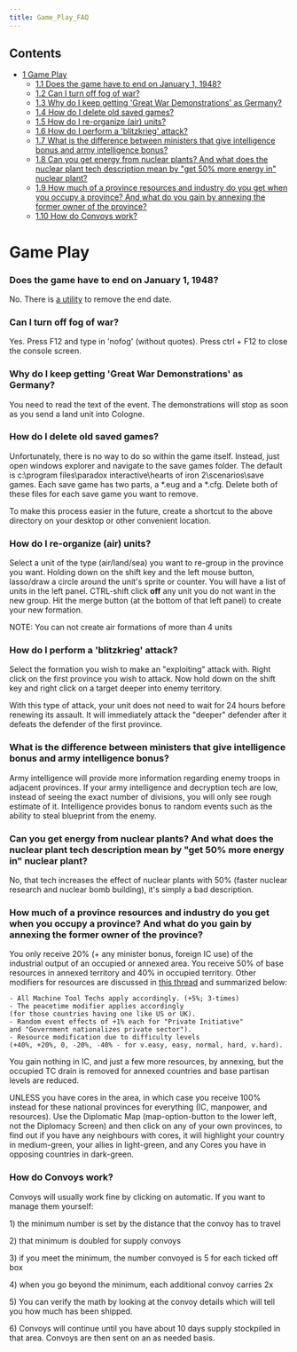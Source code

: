 ```yaml
---
title: Game_Play_FAQ
---
```



## Contents

-   [ 1 Game Play ](#Game_Play)
    -   [ 1.1 Does the game have to end on January 1, 1948?
        ](#Does_the_game_have_to_end_on_January_1.2C_1948.3F)
    -   [ 1.2 Can I turn off fog of war?
        ](#Can_I_turn_off_fog_of_war.3F)
    -   [ 1.3 Why do I keep getting 'Great War Demonstrations' as
        Germany?
        ](#Why_do_I_keep_getting_.27Great_War_Demonstrations.27_as_Germany.3F)
    -   [ 1.4 How do I delete old saved games?
        ](#How_do_I_delete_old_saved_games.3F)
    -   [ 1.5 How do I re-organize (air) units?
        ](#How_do_I_re-organize_.28air.29_units.3F)
    -   [ 1.6 How do I perform a 'blitzkrieg' attack?
        ](#How_do_I_perform_a_.27blitzkrieg.27_attack.3F)
    -   [ 1.7 What is the difference between ministers that give
        intelligence bonus and army intelligence bonus?
        ](#What_is_the_difference_between_ministers_that_give_intelligence_bonus_and_army_intelligence_bonus.3F)
    -   [ 1.8 Can you get energy from nuclear plants? And what does the
        nuclear plant tech description mean by "get 50% more energy in"
        nuclear plant?
        ](#Can_you_get_energy_from_nuclear_plants.3F_And_what_does_the_nuclear_plant_tech_description_mean_by_.22get_50.25_more_energy_in.22_nuclear_plant.3F)
    -   [ 1.9 How much of a province resources and industry do you get
        when you occupy a province? And what do you gain by annexing the
        former owner of the province?
        ](#How_much_of_a_province_resources_and_industry_do_you_get_when_you_occupy_a_province.3F_And_what_do_you_gain_by_annexing_the_former_owner_of_the_province.3F)
    -   [ 1.10 How do Convoys work? ](#How_do_Convoys_work.3F)

#  Game Play 

###    Does the game have to end on January 1, 1948? 

No. There is [a
utility](/wiki/Utilities#No_Time_Limit_Mod_Tool "Utilities") to remove
the end date.

###    Can I turn off fog of war? 

Yes. Press F12 and type in 'nofog' (without quotes). Press ctrl + F12 to
close the console screen.

###    Why do I keep getting 'Great War Demonstrations' as Germany? 

You need to read the text of the event. The demonstrations will stop as
soon as you send a land unit into Cologne.

###    How do I delete old saved games? 

Unfortunately, there is no way to do so within the game itself. Instead,
just open windows explorer and navigate to the save games folder. The
default is c:\program files\paradox interactive\hearts of iron
2\scenarios\save games. Each save game has two parts, a \*.eug and a
\*.cfg. Delete both of these files for each save game you want to
remove.

To make this process easier in the future, create a shortcut to the
above directory on your desktop or other convenient location.

###    How do I re-organize (air) units? 

Select a unit of the type (air/land/sea) you want to re-group in the
province you want. Holding down on the shift key and the left mouse
button, lasso/draw a circle around the unit's sprite or counter. You
will have a list of units in the left panel. CTRL-shift click **off**
any unit you do not want in the new group. Hit the merge button (at the
bottom of that left panel) to create your new formation.

NOTE: You can not create air formations of more than 4 units

###    How do I perform a 'blitzkrieg' attack? 

Select the formation you wish to make an "exploiting" attack with. Right
click on the first province you wish to attack. Now hold down on the
shift key and right click on a target deeper into enemy territory.

With this type of attack, your unit does not need to wait for 24 hours
before renewing its assault. It will immediately attack the "deeper"
defender after it defeats the defender of the first province.

###    What is the difference between ministers that give intelligence bonus and army intelligence bonus? 

Army intelligence will provide more information regarding enemy troops
in adjacent provinces. If your army intelligence and decryption tech are
low, instead of seeing the exact number of divisions, you will only see
rough estimate of it. Intelligence provides bonus to random events such
as the ability to steal blueprint from the enemy.

###    Can you get energy from nuclear plants? And what does the nuclear plant tech description mean by "get 50% more energy in" nuclear plant? 

No, that tech increases the effect of nuclear plants with 50% (faster
nuclear research and nuclear bomb building), it's simply a bad
description.

###    How much of a province resources and industry do you get when you occupy a province? And what do you gain by annexing the former owner of the province? 

You only receive 20% (+ any minister bonus, foreign IC use) of the
industrial output of an occupied or annexed area. You receive 50% of
base resources in annexed territory and 40% in occupied territory. Other
modifiers for resources are discussed in [this
thread](http://forum.paradoxplaza.com/forum/showthread.php?t=209413) and
summarized below:

    - All Machine Tool Techs apply accordingly. (+5%; 3-times)
    - The peacetime modifier applies accordingly 
    (for those countries having one like US or UK).
    - Random event effects of +1% each for "Private Initiative"
    and "Government nationalizes private sector").
    - Resource modification due to difficulty levels
    (+40%, +20%, 0, -20%, -40% - for v.easy, easy, normal, hard, v.hard).

You gain nothing in IC, and just a few more resources, by annexing, but
the occupied TC drain is removed for annexed countries and base partisan
levels are reduced.

UNLESS you have cores in the area, in which case you receive 100%
instead for these national provinces for everything (IC, manpower, and
resources). Use the Diplomatic Map (map-option-button to the lower left,
not the Diplomacy Screen) and then click on any of your own provinces,
to find out if you have any neighbours with cores, it will highlight
your country in medium-green, your allies in light-green, and any Cores
you have in opposing countries in dark-green.

###    How do Convoys work? 

Convoys will usually work fine by clicking on automatic. If you want to
manage them yourself:

1\) the minimum number is set by the distance that the convoy has to
travel

2\) that minimum is doubled for supply convoys

3\) if you meet the minimum, the number convoyed is 5 for each ticked
off box

4\) when you go beyond the minimum, each additional convoy carries 2x

5\) You can verify the math by looking at the convoy details which will
tell you how much has been shipped.

6\) Convoys will continue until you have about 10 days supply stockpiled
in that area. Convoys are then sent on an as needed basis.
